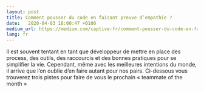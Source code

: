 ```yaml
---
layout: post
title: Comment pousser du code en faisant preuve d’empathie ?
date:   2020-04-03 18:00:47 +0100
medium_url: https://medium.com/captive-fr/comment-pousser-du-code-en-faisant-preuve-dempathie-6b5378094168
lang: fr
---
```


Il est souvent tentant en tant que développeur de mettre en place des process, des outils, des raccourcis et des bonnes pratiques pour se simplifier la vie. Cependant, même avec les meilleures intentions du monde, il arrive que l’on oublie d’en faire autant pour nos pairs. Ci-dessous vous trouverez trois pistes pour faire de vous le prochain « teammate of the month »
